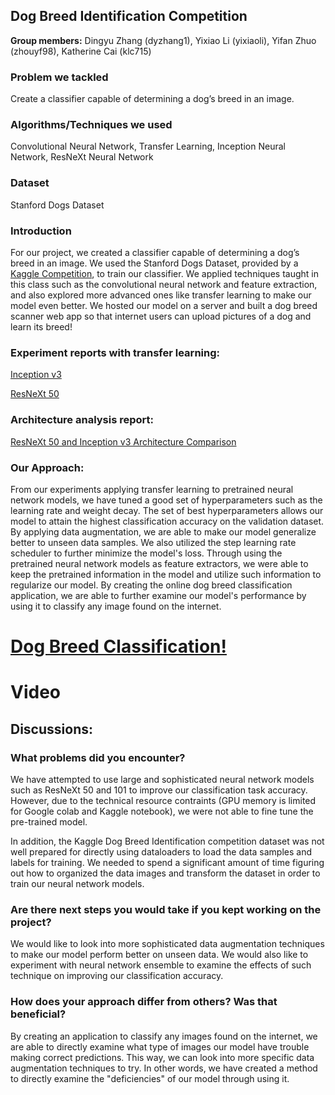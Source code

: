 ## Dog Breed Identification Competition

**Group members:** Dingyu Zhang (dyzhang1), Yixiao Li (yixiaoli), Yifan Zhuo (zhouyf98), Katherine Cai (klc715)

### Problem we tackled

Create a classifier capable of determining a dog’s breed in an image. 

### Algorithms/Techniques we used

Convolutional Neural Network, Transfer Learning, Inception Neural Network, ResNeXt Neural Network

### Dataset 

Stanford Dogs Dataset

### Introduction

For our project, we created a classifier capable of determining a dog’s breed in an image. We used the Stanford Dogs Dataset, provided by a [Kaggle Competition](https://www.kaggle.com/c/dog-breed-identification), to train our classifier. We applied techniques taught in this class such as the convolutional neural network and feature extraction, and also explored more advanced ones like transfer learning to make our model even better. We hosted our model on a server and built a dog breed scanner web app so that internet users can upload pictures of a dog and learn its breed!

### Experiment reports with transfer learning:

[Inception v3](https://drive.google.com/file/d/1JxwztvF40rz28CJtgqwm3e70j2AsNFPk/view?usp=sharing)

[ResNeXt 50](https://drive.google.com/file/d/1HjYX76gJkZx6YWPcRGKdt_OHCVDaWEBA/view?usp=sharing)

### Architecture analysis report:

[ResNeXt 50 and Inception v3 Architecture Comparison](https://drive.google.com/file/d/1aJ6r_URVzbdJRwc8xiLvLNBAqQ-O6gJ6/view?usp=sharing)

### Our Approach:

From our experiments applying transfer learning to pretrained neural network models, we have tuned a good set of hyperparameters such as the learning rate and weight decay. The set of best hyperparameters allows our model to attain the highest classification accuracy on the validation dataset. By applying data augmentation, we are able to make our model generalize better to unseen data samples. We also utilized the step learning rate scheduler to further minimize the model's loss. Through using the pretrained neural network models as feature extractors, we were able to keep the pretrained information in the model and utilize such information to regularize our model. By creating the online dog breed classification application, we are able to further examine our model's performance by using it to classify any image found on the internet.


# [Dog Breed Classification!](https://master.d3jonbje051vgo.amplifyapp.com/)

# Video

## Discussions:
### What problems did you encounter?
We have attempted to use large and sophisticated neural network models such as ResNeXt 50 and 101 to improve our classification task accuracy. However, due to the technical resource contraints (GPU memory is limited for Google colab and Kaggle notebook), we were not able to fine tune the pre-trained model.

In addition, the Kaggle Dog Breed Identification competition dataset was not well prepared for directly using dataloaders to load the data samples and labels for training. We needed to spend a significant amount of time figuring out how to organized the data images and transform the dataset in order to train our neural network models.

### Are there next steps you would take if you kept working on the project?
We would like to look into more sophisticated data augmentation techniques to make our model perform better on unseen data. We would also like to experiment with neural network ensemble to examine the effects of such technique on improving our classification accuracy.

### How does your approach differ from others? Was that beneficial?
By creating an application to classify any images found on the internet, we are able to directly examine what type of images our model have trouble making correct predictions. This way, we can look into more specific data augmentation techniques to try. In other words, we have created a method to directly examine the "deficiencies" of our model through using it.
